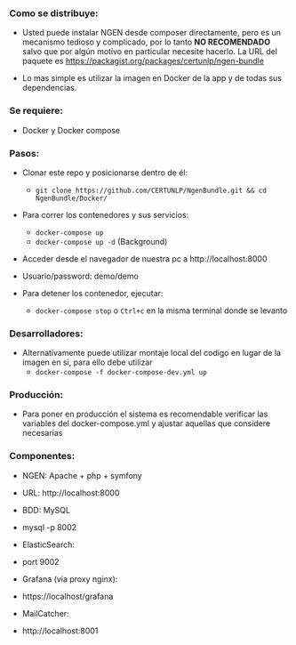 ### Como se distribuye:

* Usted puede instalar NGEN desde composer directamente, pero es un mecanismo tedioso y complicado, por lo tanto **NO RECOMENDADO** salvo que por algún motivo en particular necesite hacerlo. La URL del paquete es https://packagist.org/packages/certunlp/ngen-bundle

* Lo mas simple es utilizar la imagen en Docker de la app y de todas sus dependencias. 

### Se requiere:

* Docker y Docker compose 

### Pasos:
* Clonar este repo y posicionarse dentro de él:
  * `git clone https://github.com/CERTUNLP/NgenBundle.git && cd NgenBundle/Docker/`

* Para correr los contenedores y sus servicios:
  * `docker-compose up` 
  * `docker-compose up -d` (Background)

* Acceder desde el navegador de nuestra pc a http://localhost:8000
 * Usuario/password: demo/demo

* Para detener los contenedor, ejecutar:
  * `docker-compose stop` o `Ctrl+c` en la misma terminal donde se levanto

### Desarrolladores:

* Alternativamente puede utilizar montaje local del codigo en lugar de la imagen en si, para ello debe utilizar
  * `docker-compose -f docker-compose-dev.yml up`
  
### Producción:

* Para poner en producción el sistema es recomendable verificar las variables del docker-compose.yml y ajustar aquellas que considere necesarias

### Componentes:

* NGEN: Apache + php + symfony
 * URL: http://localhost:8000
 
* BDD: MySQL
 * mysql -p 8002

* ElasticSearch:
 * port 9002

* Grafana (via proxy nginx): 
 * https://localhost/grafana

* MailCatcher:
 * http://localhost:8001
